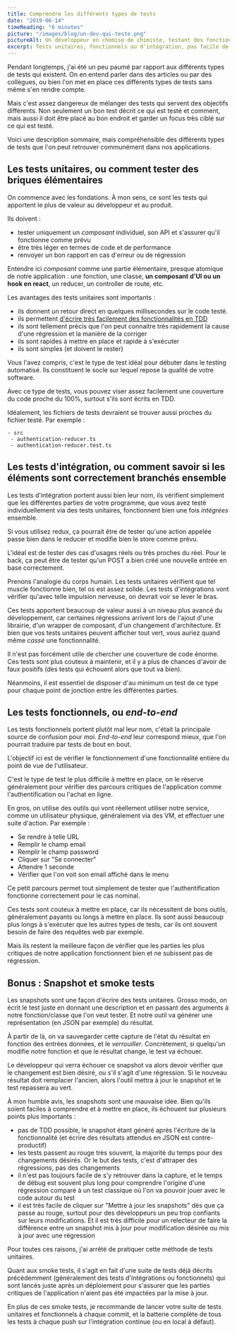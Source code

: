 ```yaml
---
title: Comprendre les différents types de tests
date: "2019-06-14"
timeReading: "6 minutes"
picture: "/images/blog/un-dev-qui-teste.png"
pictureAlt: Un développeur en chemise de chimiste, testant des fonctions dans des tubes en verre. Illustration [Mickaël Merley](https://mickaelmerley.com/)
excerpt: Tests unitaires, fonctionnels ou d'intégration, pas facile de s'y retrouver. Voici l'essentiel à savoir pour bien comprendre la différence entre ces types de tests
---
```


Pendant longtemps, j'ai été un peu paumé par rapport aux différents types de tests qui existent. On en entend parler dans des articles ou par des collègues, ou bien l'on met en place ces différents types de tests sans même s'en rendre compte.

Mais c'est assez dangereux de mélanger des tests qui servent des objectifs différents. Non seulement un bon test décrit ce qui est testé et comment, mais aussi il doit être placé au bon endroit et garder un focus très ciblé sur ce qui est testé.

Voici une description sommaire, mais compréhensible des différents types de tests que l'on peut retrouver communément dans nos applications.

## Les tests unitaires, ou comment tester des briques élémentaires

On commence avec les fondations. À mon sens, ce sont les tests qui apportent le plus de valeur au développeur et au produit.

Ils doivent :

- tester uniquement un _composant_ individuel, son API et s'assurer qu'il fonctionne comme prévu
- être très léger en termes de code et de performance
- renvoyer un bon rapport en cas d'erreur ou de régression

Entendre ici _composant_ comme une partie élémentaire, presque atomique de notre application : une fonction, une classe, **un composant d'UI ou un hook en react**, un reducer, un controller de route, etc.

Les avantages des tests unitaires sont importants :

- ils donnent un retour direct en quelques millisecondes sur le code testé.
- ils permettent [d'écrire très facilement des fonctionnalités en TDD](https://medium.com/javascript-scene/tdd-changed-my-life-5af0ce099f80)
- ils sont tellement précis que l'on peut connaitre très rapidement la cause d'une régression et la manière de la corriger
- ils sont rapides à mettre en place et rapide à s'exécuter
- ils sont simples (et doivent le rester)

Vous l'avez compris, c'est le type de test idéal pour débuter dans le testing automatisé. Ils constituent le socle sur lequel repose la qualité de votre software.

Avec ce type de tests, vous pouvez viser assez facilement une couverture du code proche du 100%, surtout s'ils sont écrits en TDD.

Idéalement, les fichiers de tests devraient se trouver aussi proches du fichier testé. Par exemple :

```
- src
 - authentication-reducer.ts
 - authentication-reducer.test.ts
```

## Les tests d'intégration, ou comment savoir si les éléments sont correctement branchés ensemble

Les tests d'intégration portent aussi bien leur nom, ils vérifient simplement que les différentes parties de votre programme, que vous avez testé individuellement via des tests unitaires, fonctionnent bien une fois _intégrées_ ensemble.

Si vous utilisez redux, ça pourrait être de tester qu'une action appelée passe bien dans le reducer et modifie bien le store comme prévu.

L'idéal est de tester des cas d'usages réels ou très proches du réel. Pour le back, ça peut être de tester qu'un POST a bien créé une nouvelle entrée en base correctement.

Prenons l'analogie du corps humain. Les tests unitaires vérifient que tel muscle fonctionne bien, tel os est assez solide. Les tests d'intégrations vont vérifier qu'avec telle impulsion nerveuse, on devrait voir se lever le bras.

Ces tests apportent beaucoup de valeur aussi à un niveau plus avancé du développement, car certaines régressions arrivent lors de l'ajout d'une librairie, d'un wrapper de composant, d'un changement d'architecture. Et bien que vos tests unitaires peuvent afficher tout vert, vous auriez quand même _cassé_ une fonctionnalité.

Il n'est pas forcément utile de chercher une couverture de code énorme. Ces tests sont plus couteux à maintenir, et il y a plus de chances d'avoir de faux positifs (des tests qui échouent alors que tout va bien).

Néanmoins, il est essentiel de disposer d'au minimum un test de ce type pour chaque point de jonction entre les différentes parties.

## Les tests fonctionnels, ou _end-to-end_

Les tests fonctionnels portent plutôt mal leur nom, c'était la principale source de confusion pour moi. _End-to-end_ leur correspond mieux, que l'on pourrait traduire par tests de bout en bout.

L'objectif ici est de vérifier le fonctionnement d'une fonctionnalité entière du point de vue de l'utilisateur.

C'est le type de test le plus difficile à mettre en place, on le réserve généralement pour vérifier des parcours critiques de l'application comme l'authentification ou l'achat en ligne.

En gros, on utilise des outils qui vont réellement utiliser notre service, comme un utilisateur physique, généralement via des VM, et effectuer une suite d'action. Par exemple :

- Se rendre à telle URL
- Remplir le champ email
- Remplir le champ password
- Cliquer sur "Se connecter"
- Attendre 1 seconde
- Vérifier que l'on voit son email affiché dans le menu

Ce petit parcours permet tout simplement de tester que l'authentification fonctionne correctement pour le cas nominal.

Ces tests sont couteux à mettre en place, car ils nécessitent de bons outils, généralement payants ou longs à mettre en place. Ils sont aussi beaucoup plus longs à s'exécuter que les autres types de tests, car ils ont souvent besoin de faire des requêtes web par exemple.

Mais ils restent la meilleure façon de vérifier que les parties les plus critiques de notre application fonctionnent bien et ne subissent pas de régression.

## Bonus : Snapshot et smoke tests

Les snapshots sont une façon d'écrire des tests unitaires. Grosso modo, on écrit le test juste en donnant une description et en passant des arguments à notre fonction/classe que l'on veut tester. Et notre outil va générer une représentation (en JSON par exemple) du résultat.

À partir de là, on va sauvegarder cette capture de l'état du résultat en fonction des entrées données, et le _verrouiller_. Concrètement, si quelqu'un modifie notre fonction et que le résultat change, le test va échouer.

Le développeur qui verra échouer ce snapshot va alors devoir vérifier que le changement est bien désiré, ou s'il s'agit d'une régression. Si le nouveau résultat doit remplacer l'ancien, alors l'outil mettra à jour le snapshot et le test repassera au vert.

À mon humble avis, les snapshots sont une mauvaise idée. Bien qu'ils soient faciles à comprendre et à mettre en place, ils échouent sur plusieurs points plus importants :

- pas de TDD possible, le snapshot étant généré après l'écriture de la fonctionnalité (et écrire des résultats attendus en JSON est contre-productif)
- les tests passent au rouge très souvent, la majorité du temps pour des changements désirés. Or le but des tests, c'est d'attraper des régressions, pas des changements
- il n'est pas toujours facile de s'y retrouver dans la capture, et le temps de débug est souvent plus long pour comprendre l'origine d'une régression comparé à un test classique où l'on va pouvoir jouer avec le code autour du test
- il est très facile de cliquer sur "Mettre à jour les snapshots" dès que ça passe au rouge, surtout pour des développeurs un peu trop confiants sur leurs modifications. Et il est très difficile pour un relecteur de faire la différence entre un snapshot mis à jour pour modification désirée ou mis à jour avec une régression

Pour toutes ces raisons, j'ai arrêté de pratiquer cette méthode de tests unitaires.

Quant aux smoke tests, il s'agit en fait d'une suite de tests déjà décrits précédemment (généralement des tests d'intégrations ou fonctionnels) qui sont lancés juste après un déploiement pour s'assurer que les parties critiques de l'application n'aient pas été impactées par la mise à jour.

En plus de ces smoke tests, je recommande de lancer votre suite de tests unitaires et fonctionnels à chaque commit, et la batterie complète de tous les tests à chaque push sur l'intégration continue (ou en local à défaut).
